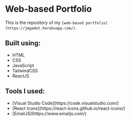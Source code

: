 # Web-based Portfolio

This is the repository of my ` [web-based portfolio](https://jmgadot.herokuapp.com/) `.

## Built using:

<ul>
    <li>HTML</li>
    <li>CSS</li>
    <li>JavaScript</li>
    <li>TailwindCSS</li>
    <li>ReactJS</li>
</ul>

## Tools I used:

<ul>
    <li> [Visual Studio Code](https://code.visualstudio.com/) </li>
    <li> [React Icons](https://react-icons.github.io/react-icons/) </li>
    <li> [EmailJS](https://www.emailjs.com/) </li>
</ul>